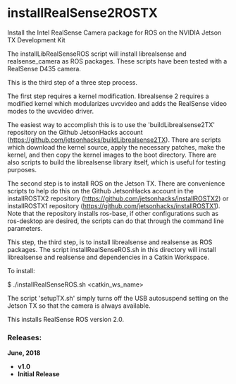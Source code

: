 # installRealSense2ROSTX
Install the Intel RealSense Camera package for ROS on the NVIDIA Jetson TX Development Kit

The installLibRealSenseROS script will install librealsense and realsense_camera as ROS packages. These scripts have been tested with a RealSense D435 camera.

This is the third step of a three step process.

The first step requires a kernel modification. librealsense 2 requires a modified kernel which modularizes uvcvideo and adds the RealSense video modes to the uvcvideo driver.

The easiest way to accomplish this is to use the 'buildLibrealsense2TX' repository on the Github JetsonHacks account (https://github.com/jetsonhacks/buildLibrealsense2TX). There are scripts which download the kernel source, apply the necessary patches, make the kernel, and then copy the kernel images to the boot directory. There are also scripts to build the librealsense library itself, which is useful for testing purposes.

The second step is to install ROS on the Jetson TX. There are convenience scripts to help do this on the Github JetsonHacks account in the installROSTX2 repository (https://github.com/jetsonhacks/installROSTX2) or installROSTX1 repository (https://github.com/jetsonhacks/installROSTX1). Note that the repository installs ros-base, if other configurations such as ros-desktop are desired, the scripts can do that through the command line parameters.

This step, the third step, is to install librealsense and realsense as ROS packages. The script installRealSenseROS.sh in this directory will install librealsense and realsense and dependencies in a Catkin Workspace.

To install:

$ ./installRealSenseROS.sh \<catkin_ws_name\>

The script 'setupTX.sh' simply turns off the USB autosuspend setting on the Jetson TX so that the camera is always available. 

This installs RealSense ROS version 2.0. 

<h3>Releases:</h3>

<b>June, 2018<b>
* v1.0
* Initial Release
